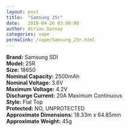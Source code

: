```yaml
---
layout: post  
title:  "Samsung 25r"  
date:   2018-04-26 03:00:00  
author: Atrion Darnay  
categories: vape
permalink: /vape/Samsung_25r.html  
---
```


<span style="font-weight:bold">Brand:</span> Samsung SDI<br/>
<span style="font-weight:bold">Model:</span> 25R<br/>
<span style="font-weight:bold">Size:</span> 18650<br/>
<span style="font-weight:bold">Nominal Capacity:</span> 2500mAh<br/>
<span style="font-weight:bold">Nominal Voltage:</span> 3.6V<br/>
<span style="font-weight:bold">Maximum Voltage:</span> 4.2V<br/>
<span style="font-weight:bold">Discharge Current:</span> 20A Maximum Continuous<br/>
<span style="font-weight:bold">Style:</span> Flat Top<br/>
<span style="font-weight:bold">Protected:</span> NO, UNPROTECTED<br/>
<span style="font-weight:bold">Approximate Dimensions:</span> 18.33m x 64.85mm<br/>
<span style="font-weight:bold">Approximate Weight:</span> 45g<br/>
